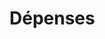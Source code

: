# Dépenses





































































































